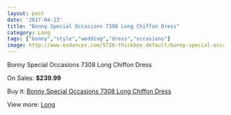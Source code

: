 ```yaml
---
layout: post
date: '2017-04-23'
title: "Bonny Special Occasions 7308 Long Chiffon Dress"
category: Long
tags: ["bonny","style","wedding","dress","occasions"]
image: http://www.eudances.com/5726-thickbox_default/bonny-special-occasions-7308-long-chiffon-dress.jpg
---
```

Bonny Special Occasions 7308 Long Chiffon Dress

On Sales: **$239.99**
<a href="https://www.eudances.com/en/long/1992-bonny-special-occasions-7308-long-chiffon-dress.html"><amp-img layout="responsive" width="600" height="600" src="//www.eudances.com/5726-thickbox_default/bonny-special-occasions-7308-long-chiffon-dress.jpg" alt="Bonny Special Occasions 7308 Long Chiffon Dress 0" /></a>
<a href="https://www.eudances.com/en/long/1992-bonny-special-occasions-7308-long-chiffon-dress.html"><amp-img layout="responsive" width="600" height="600" src="//www.eudances.com/5727-thickbox_default/bonny-special-occasions-7308-long-chiffon-dress.jpg" alt="Bonny Special Occasions 7308 Long Chiffon Dress 1" /></a>

Buy it: [Bonny Special Occasions 7308 Long Chiffon Dress](https://www.eudances.com/en/long/1992-bonny-special-occasions-7308-long-chiffon-dress.html "Bonny Special Occasions 7308 Long Chiffon Dress")

View more: [Long](https://www.eudances.com/en/21-long "Long")